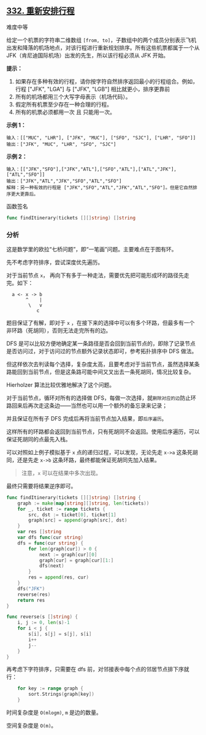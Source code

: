 ## [332. 重新安排行程](https://leetcode-cn.com/problems/reconstruct-itinerary/)

难度中等

给定一个机票的字符串二维数组 `[from, to]`，子数组中的两个成员分别表示飞机出发和降落的机场地点，对该行程进行重新规划排序。所有这些机票都属于一个从 JFK（肯尼迪国际机场）出发的先生，所以该行程必须从 JFK 开始。

 

**提示：**

1. 如果存在多种有效的行程，请你按字符自然排序返回最小的行程组合。例如，行程 ["JFK", "LGA"] 与 ["JFK", "LGB"] 相比就更小，排序更靠前
2. 所有的机场都用三个大写字母表示（机场代码）。
3. 假定所有机票至少存在一种合理的行程。
4. 所有的机票必须都用一次 且 只能用一次。

 

**示例 1：**

```
输入：[["MUC", "LHR"], ["JFK", "MUC"], ["SFO", "SJC"], ["LHR", "SFO"]]
输出：["JFK", "MUC", "LHR", "SFO", "SJC"]
```

**示例 2：**

```
输入：[["JFK","SFO"],["JFK","ATL"],["SFO","ATL"],["ATL","JFK"],["ATL","SFO"]]
输出：["JFK","ATL","JFK","SFO","ATL","SFO"]
解释：另一种有效的行程是 ["JFK","SFO","ATL","JFK","ATL","SFO"]。但是它自然排序更大更靠后。
```

函数签名

```go
func findItinerary(tickets [][]string) []string
```

### 分析
这是数学里的欧拉“七桥问题”，即“一笔画”问题。主要难点在于图有环。

先不考虑字符排序，尝试深度优先遍历。

对于当前节点 `x`， 再向下有多于一种走法，需要优先把可能形成环的路径先走完。如下：

```     
  a <- x -> b
       ^    |
        \   v
           c 
```

题目保证了有解，即对于 `x` ，在接下来的选择中可以有多个环路，但最多有一个非环路（死胡同），否则无法走完所有的边。

DFS 是可以比较方便地确定某一条路径是否会回到当前节点的，即除了记录节点是否访问过，对于访问过的节点额外记录状态即可，参考拓扑排序中 DFS 做法。

但这样依次去判读每个选择，复杂度太高，且要考虑对于当前节点，虽然选择某条路能回到当前节点，但是这条路可能中间又叉出去一条死胡同，情况比较复杂。

Hierholzer 算法比较优雅地解决了这个问题。

对于当前节点，循环对所有的选择做 DFS，每做一次选择，就`删除对应的边`防止环路回来后再次走这条边——当然也可以用一个额外的备忘录来记录；

并且保证在所有子 DFS 完成后再将当前节点加入结果，即`后序遍历`。

这样所有的环路都会返回到当前节点，只有死胡同不会返回。使用后序遍历，可以保证死胡同的点最先入栈。

可以对照如上例子模拟基于 `x` 点的递归过程，可以发现，无论先走 `x->a` 这条死胡同，还是先走 `x->b` 这条环路，最终都能保证死胡同先加入结果。

> 注意，`x` 可以在结果中多次出现。

最终只需要将结果逆序即可。

```go
func findItinerary(tickets [][]string) []string {
	graph := make(map[string][]string, len(tickets))
	for _, ticket := range tickets {
		src, dst := ticket[0], ticket[1]
		graph[src] = append(graph[src], dst)
	}
	var res []string
	var dfs func(cur string)
	dfs = func(cur string) {
		for len(graph[cur]) > 0 {
			next := graph[cur][0]
			graph[cur] = graph[cur][1:]
			dfs(next)
		}
		res = append(res, cur)
	}
	dfs("JFK")
	reverse(res)
	return res
}
```

```go
func reverse(s []string) {
	i, j := 0, len(s)-1
	for i < j {
		s[i], s[j] = s[j], s[i]
		i++
		j--
	}
}
```

再考虑下字符排序，只需要在 dfs 前，对邻接表中每个点的邻居节点排下序就行：
```go
	for key := range graph {
		sort.Strings(graph[key])
	}
```

时间复杂度是 `O(mlogm)`, `m` 是边的数量。

空间复杂度是 `O(m)`。